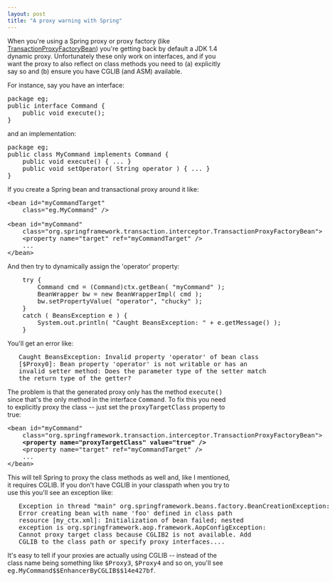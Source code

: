 ```yaml
---
layout: post
title: "A proxy warning with Spring"
---
```




<p>When you're using a Spring proxy or proxy factory (like <a href="http://www.google.com/url?sa=t&ct=res&cd=1&url=http%3A//www.springframework.org/docs/api/org/springframework/transaction/interceptor/TransactionProxyFactoryBean.html">TransactionProxyFactoryBean</a>) you're getting back by default a JDK 1.4 dynamic proxy. Unfortunately these only work on interfaces, and if you want the proxy to also reflect on class methods you need to (a) explicitly say so and (b) ensure you have CGLIB (and ASM) available.</p>

<p>For instance, say you have an interface:</p>
 
<pre class="sourceCode">
package eg;
public interface Command {
    public void execute();
}
</pre>
 
<p>and an implementation:</p>
 
<pre class="sourceCode">
package eg;
public class MyCommand implements Command {
    public void execute() { ... }
    public void setOperator( String operator ) { ... }
}
</pre>
 
<p>If you create a Spring bean and transactional proxy around it like:</p>

<pre class="sourceCode">
&lt;bean id="myCommandTarget"
    class="eg.MyCommand" />
 
&lt;bean id="myCommand"
    class="org.springframework.transaction.interceptor.TransactionProxyFactoryBean">
    &lt;property name="target" ref="myCommandTarget" />
    ...
&lt;/bean>
</pre>
 
<p>And then try to dynamically assign the 'operator' property:</p>
 
<pre class="sourceCode">
    try {
        Command cmd = (Command)ctx.getBean( "myCommand" );
        BeanWrapper bw = new BeanWrapperImpl( cmd );
        bw.setPropertyValue( "operator", "chucky" );
    }
    catch ( BeansException e ) {
        System.out.println( "Caught BeansException: " + e.getMessage() );
    }
</pre>
 
<p>You'll get an error like:</p>

<pre class="sourceCode">
   Caught BeansException: Invalid property 'operator' of bean class 
   [$Proxy0]: Bean property 'operator' is not writable or has an 
   invalid setter method: Does the parameter type of the setter match 
   the return type of the getter?
</pre>
 
<p>The problem is that the generated proxy only has the method <tt>execute()</tt> since that's the only method in the interface <tt>Command</tt>. To fix this you need to explicitly proxy the class -- just set the <tt>proxyTargetClass</tt> property to true:</p>

<pre class="sourceCode">
&lt;bean id="myCommand"
    class="org.springframework.transaction.interceptor.TransactionProxyFactoryBean">
    <b>&lt;property name="proxyTargetClass" value="true" /></b>
    &lt;property name="target" ref="myCommandTarget" />
    ...
&lt;/bean>
</pre>
 
<p>This will tell Spring to proxy the class methods as well and, like I mentioned, it requires CGLIB. If you don't have CGLIB in your classpath when you try to use this you'll see an exception like:</p>
 
<pre class="sourceCode">
   Exception in thread "main" org.springframework.beans.factory.BeanCreationException: 
   Error creating bean with name 'foo' defined in class path 
   resource [my_ctx.xml]: Initialization of bean failed; nested 
   exception is org.springframework.aop.framework.AopConfigException: 
   Cannot proxy target class because CGLIB2 is not available. Add 
   CGLIB to the class path or specify proxy interfaces....
</pre>
 
<p>It's easy to tell if your proxies are actually using CGLIB -- instead of the class name being something like <tt>$Proxy3</tt>, <tt>$Proxy4</tt> and so on, you'll see <tt>eg.MyCommand$$EnhancerByCGLIB$$14e427bf</tt>.</p>
 


